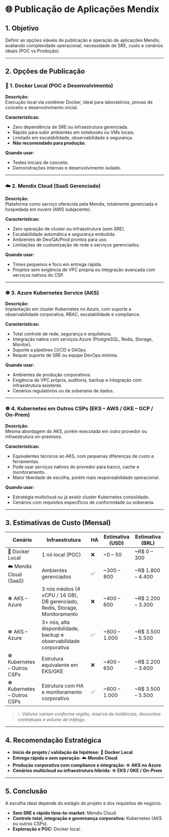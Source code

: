 # 🌐 Publicação de Aplicações Mendix 

## 1. Objetivo
Definir as opções viáveis de publicação e operação de aplicações Mendix, avaliando complexidade operacional, necessidade de SRE, custo e cenários ideais (POC vs Produção).

---

## 2. Opções de Publicação

### 🐳 1. Docker Local (POC e Desenvolvimento)
**Descrição:**  
Execução local via contêiner Docker, ideal para laboratórios, provas de conceito e desenvolvimento inicial.

**Características:**
- Zero dependência de SRE ou infraestrutura gerenciada.
- Rápido para subir ambientes em notebooks ou VMs locais.
- Limitado em escalabilidade, observabilidade e segurança.
- **Não recomendado para produção**.

**Quando usar:**  
- Testes iniciais de conceito.  
- Demonstrações internas e desenvolvimento isolado.

---

### ☁️ 2. Mendix Cloud (SaaS Gerenciado)
**Descrição:**  
Plataforma como serviço oferecida pela Mendix, totalmente gerenciada e hospedada em nuvem (AWS subjacente).

**Características:**
- Zero operação de cluster ou infraestrutura (sem SRE).
- Escalabilidade automática e segurança embutida.
- Ambientes de Dev/QA/Prod prontos para uso.
- Limitações de customização de rede e serviços gerenciados.

**Quando usar:**  
- Times pequenos e foco em entrega rápida.  
- Projetos sem exigência de VPC própria ou integração avançada com serviços nativos do CSP.

---

### ☸️ 3. Azure Kubernetes Service (AKS)
**Descrição:**  
Implantação em cluster Kubernetes no Azure, com suporte a observabilidade corporativa, RBAC, escalabilidade e compliance.

**Características:**
- Total controle de rede, segurança e arquitetura.  
- Integração nativa com serviços Azure (PostgreSQL, Redis, Storage, Monitor).  
- Suporte a pipelines CI/CD e GitOps.  
- Requer suporte de SRE ou equipe DevOps mínima.

**Quando usar:**  
- Ambientes de produção corporativos.  
- Exigência de VPC própria, auditoria, backup e integração com infraestrutura existente.  
- Cenários regulatórios ou de soberania de dados.

---

### ☸️ 4. Kubernetes em Outros CSPs (EKS – AWS / GKE – GCP / On-Prem)
**Descrição:**  
Mesma abordagem do AKS, porém executada em outro provedor ou infraestrutura on-premises.

**Características:**
- Equivalentes técnicos ao AKS, com pequenas diferenças de custo e ferramentas.  
- Pode usar serviços nativos do provedor para banco, cache e monitoramento.  
- Maior liberdade de escolha, porém mais responsabilidade operacional.

**Quando usar:**  
- Estratégia multicloud ou já existir cluster Kubernetes consolidado.  
- Cenários com requisitos específicos de conformidade ou soberania.

---

## 3. Estimativas de Custo (Mensal)

| Cenário | Infraestrutura | HA | Estimativa (USD) | Estimativa (BRL) |
|--------|------------------|----|------------------|------------------|
| 🐳 Docker Local | 1 nó local (POC) | ❌ | ~0 – 50 | ~R$ 0 – 300 |
| ☁️ Mendix Cloud (SaaS) | Ambientes gerenciados | ✅ | ~300 – 800 | ~R$ 1.800 – 4.400 |
| ☸️ AKS – Azure | 3 nós médios (4 vCPU / 16 GB), DB gerenciado, Redis, Storage, Monitoramento | ❌ | ~400 – 600 | ~R$ 2.200 – 3.300 |
| ☸️ AKS – Azure | 3+ nós, alta disponibilidade, backup e observabilidade corporativa | ✅ | ~600 – 1.000 | ~R$ 3.500 – 5.500 |
| ☸️ Kubernetes – Outros CSPs | Estrutura equivalente em EKS/GKE | ❌ | ~400 – 650 | ~R$ 2.200 – 3.600 |
| ☸️ Kubernetes – Outros CSPs | Estrutura com HA e monitoramento corporativo | ✅ | ~600 – 1.000 | ~R$ 3.500 – 5.500 |

> 💡 *Valores variam conforme região, reserva de instâncias, descontos contratuais e volume de tráfego.*

---

## 4. Recomendação Estratégica

- **Início de projeto / validação de hipótese:** 🐳 **Docker Local**  
- **Entrega rápida e sem operação:** ☁️ **Mendix Cloud**  
- **Produção corporativa com compliance e integração:** ☸️ **AKS no Azure**  
- **Cenários multicloud ou infraestrutura híbrida:** ☸️ **EKS / GKE / On-Prem**

---

## 5. Conclusão
A escolha ideal depende do estágio do projeto e dos requisitos de negócio.  
- **Sem SRE e rápido time-to-market:** Mendix Cloud.  
- **Controle total, integração e governança corporativa:** Kubernetes (AKS ou outros CSPs).  
- **Exploração e POC:** Docker local.

